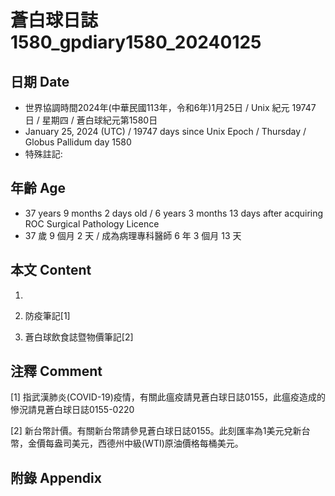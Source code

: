 [_metadata_:encoding]: - "utf-8"
[_metadata_:language]: - "zh-Hant-TW"
[_metadata_:fileformat]: - "markdown"
[_metadata_:MIME_type]: - "text/plain"
[_metadata_:markdown_version]: - "commonmark version 0.30"
[_metadata_:markdown_spec]: - "https://spec.commonmark.org/0.30/"

# 蒼白球日誌1580_gpdiary1580_20240125 #

## 日期 Date ##

* 世界協調時間2024年(中華民國113年，令和6年)1月25日 / Unix 紀元 19747 日 / 星期四 / 蒼白球紀元第1580日
* January 25, 2024 (UTC) / 19747 days since Unix Epoch / Thursday / Globus Pallidum day 1580
* 特殊註記:

## 年齡 Age ##

* 37 years 9 months 2 days old / 6 years 3 months 13 days after acquiring ROC Surgical Pathology Licence
* 37 歲 9 個月 2 天 / 成為病理專科醫師 6 年 3 個月 13 天

## 本文 Content ##

1. 

    
2. 防疫筆記[1]

    
3. 蒼白球飲食誌暨物價筆記[2]

    

## 注釋 Comment ##

[1] 指武漢肺炎(COVID-19)疫情，有關此瘟疫請見蒼白球日誌0155，此瘟疫造成的慘況請見蒼白球日誌0155-0220


[2] 新台幣計價。有關新台幣請參見蒼白球日誌0155。此刻匯率為1美元兌新台幣，金價每盎司美元，西德州中級(WTI)原油價格每桶美元。



## 附錄 Appendix ##

